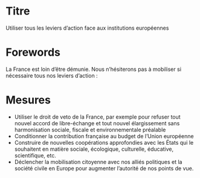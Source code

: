 # Titre

Utiliser tous les leviers d’action face aux institutions européennes
# Forewords

La France est loin d’être démunie. Nous n’hésiterons pas à mobiliser si nécessaire tous nos leviers d’action :
# Mesures

* Utiliser le droit de veto de la France, par exemple pour refuser tout nouvel accord de libre-échange et tout nouvel élargissement sans harmonisation sociale, fiscale et environnementale préalable
* Conditionner la contribution française au budget de l’Union européenne
* Construire de nouvelles coopérations approfondies avec les États qui le souhaitent en matière sociale, écologique, culturelle, éducative, scientifique, etc.
* Déclencher la mobilisation citoyenne avec nos alliés politiques et la société civile en Europe pour augmenter l’autorité de nos points de vue.